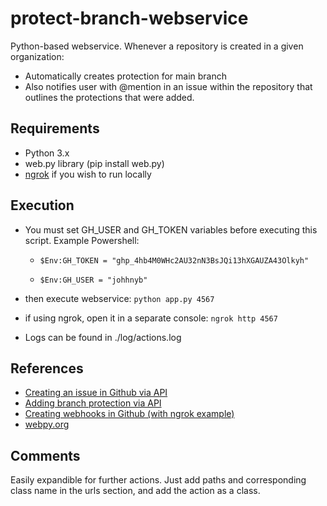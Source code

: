 # protect-branch-webservice
Python-based webservice. Whenever a repository is created in a given organization:
- Automatically creates protection for main branch
- Also notifies user with @mention in an issue within the repository that outlines the protections that were added.


## Requirements
- Python 3.x
- web.py library (pip install web.py)
- [ngrok](https://ngrok.com/) if you wish to run locally


## Execution
- You must set GH_USER and GH_TOKEN variables before executing this script. Example Powershell:

    - `$Env:GH_TOKEN = "ghp_4hb4M0WHc2AU32nN3BsJQi13hXGAUZA43Olkyh"`

    - `$Env:GH_USER = "johhnyb" `

- then execute webservice: `python app.py 4567`

- if using ngrok, open it in a separate console: `ngrok http 4567`

- Logs can be found in ./log/actions.log



## References
- [Creating an issue in Github via API](https://docs.github.com/en/rest/reference/issues#create-an-issue)
- [Adding branch protection via API](https://docs.github.com/en/rest/reference/repos#update-branch-protection)
- [Creating webhooks in Github (with ngrok example)](https://docs.github.com/en/developers/webhooks-and-events/webhooks/creating-webhooks)
- [webpy.org](https://webpy.org/)


## Comments
Easily expandible for further actions. Just add paths and corresponding class name in the urls section, and add the action as a class.
